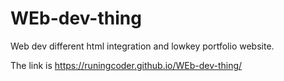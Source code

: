# WEb-dev-thing
Web dev different html integration and lowkey portfolio website.

The link is  https://runingcoder.github.io/WEb-dev-thing/
